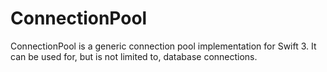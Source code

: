 # ConnectionPool

ConnectionPool is a generic connection pool implementation for Swift 3.
It can be used for, but is not limited to, database connections.
